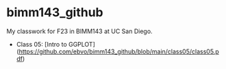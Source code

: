 # bimm143_github
My classwork for F23 in BIMM143 at UC San Diego.

- Class 05: [Intro to GGPLOT] (https://github.com/ebvo/bimm143_github/blob/main/class05/class05.pdf)
